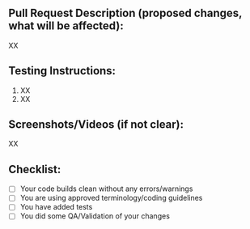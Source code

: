 ## Pull Request Description (proposed changes, what will be affected):
XX

## Testing Instructions:
1. XX
2. XX

## Screenshots/Videos (if not clear):
XX

## Checklist:
- [ ] Your code builds clean without any errors/warnings
- [ ] You are using approved terminology/coding guidelines
- [ ] You have added tests
- [ ] You did some QA/Validation of your changes